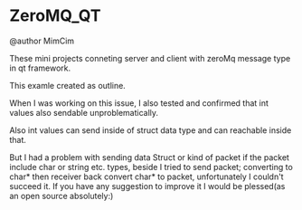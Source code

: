 # ZeroMQ_QT
@author MimCim


These mini projects conneting server and client with zeroMq message type in qt framework.

This examle created as outline.

When I was working on this issue, I also tested and confirmed that int values also sendable unproblematically.

Also int values can send inside of struct data type and can reachable inside that.

But I had a problem with sending data Struct or kind of packet if the packet include char or string etc. types, beside I tried to send packet; converting to char* then receiver back convert char* to packet, unfortunately I couldn't succeed it. If you have any suggestion to improve it I would be plessed(as an open source absolutely:)
